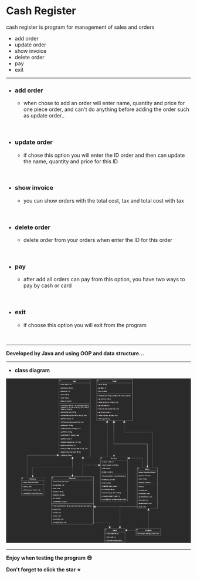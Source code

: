 <h1 alian="center">Cash Register</h1> 

cash register is program for management of sales and orders
* add order
* update order
* show invoice
* delete order
* pay
* exit
<hr>

* ### **add order**
    * when chose to add an order will enter name, quantity and price for one piece order, and can't do anything before adding the order such as update order..

<br>

* ### **update order**
    * if chose this option you will enter the ID order and then can update the name, quantity and price for this ID

<br>

* ### **show invoice**
    * you can show orders with the total cost, tax and total cost with tax

<br>

* ### **delete order**
    * delete order from your orders when enter the ID for this order

<br>

* ### **pay**
    * after add all orders can pay from this option, you have two ways to pay by cash or card

<br>

* ### **exit**
    * if choose this option you will exit from the program

<br>
<hr>

**Developed by Java and using OOP and data structure...**

<hr>

* **class diagram**

<img src="images/class_diagram.png" alt="class diagram" />

<hr>

**Enjoy when testing the program 😎**

**Don't forget to click the star ⭐**